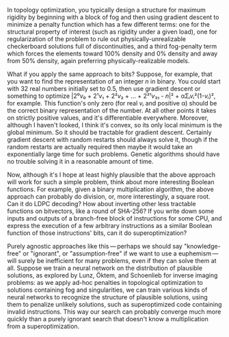 In topology optimization, you typically design a structure for maximum
rigidity by beginning with a block of fog and then using gradient
descent to minimize a penalty function which has a few different
terms: one for the structural property of interest (such as rigidity
under a given load), one for regularization of the problem to rule out
physically-unrealizable checkerboard solutions full of
discontinuities, and a third fog-penalty term which forces the
elements toward 100% density and 0% density and away from 50% density,
again preferring physically-realizable models.

What if you apply the same approach to bits?  Suppose, for example,
that you want to find the representation of an integer *n* in binary.
You could start with 32 real numbers initially set to 0.5, then use
gradient descent or something to optimize |2⁰*v*₀ + 2¹*v*₁ + 2²*v*₂ +
... + 2³¹*v*₃₁ - *n*|² + αΣ*ᵢvᵢ*²(1-*vᵢ*)², for example.  This
function's only zero (for real *vᵢ*
and positive α)
should be the correct binary
representation of the number.  At all other points it takes on
strictly positive values, and it's differentiable everywhere.
Moreover, although I haven't looked, I think it's convex, so its only
local minimum is the global minimum.  So it should be tractable for
gradient descent.  Certainly gradient descent with random restarts
should always solve it, though if the random restarts are actually
required then maybe it would take an exponentially large time for such
problems.  Genetic algorithms should have no trouble solving it in a
reasonable amount of time.

Now, although it's I hope at least highly plausible that the above
approach will work for such a simple problem, think about more
interesting Boolean functions.  For example, given a binary
multiplication algorithm, the above approach can probably do division,
or, more interestingly, a square root.  Can it do LDPC decoding?  How
about inverting other less tractable functions on bitvectors, like a
round of SHA-256?  If you write down some inputs and outputs of a
branch-free block of instructions for some CPU, and express the
execution of a few arbitrary instructions as a similar Boolean
function of those instructions' bits, can it do superoptimization?

Purely agnostic approaches like this — perhaps we should say
"knowledge-free" or "ignorant", or "assumption-free" if we want to use
a euphemism — will surely be inefficient for many problems, even if
they can solve them at all.  Suppose we train a neural network on the
distribution of plausible solutions, as explored by Lunz, Öktem, and
Schoenlieb for inverse imaging problems: as we apply ad-hoc penalties
in topological optimization to solutions containing fog and
singularities, we can train various kinds of neural networks to
recognize the structure of plausible solutions, using them to penalize
unlikely solutions, such as superoptimized code containing invalid
instructions.  This way our search can probably converge much more
quickly than a purely ignorant search that doesn't know a
multiplication from a superoptimization.
